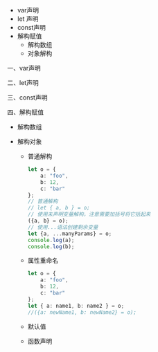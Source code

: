 - var声明
- let 声明
- const声明
- 解构赋值
  - 解构数组
  - 对象解构

一、var声明



二、let声明



三、const声明



四、解构赋值

- 解构数组



- 解构对象

  - 普通解构

    ```typescript
    let o = {
        a: "foo",
        b: 12,
        c: "bar"
    };
    // 普通解构
    // let { a, b } = o;
    // 使用未声明变量解构，注意需要加括号将它括起来
    ({a, b} = o);
    // 使用...语法创建剩余变量
    let {a, ...manyParams} = o;
    console.log(a);
    console.log(b);
    ```

    

  - 属性重命名

    ```typescript
    let o = {
        a: "foo",
        b: 12,
        c: "bar"
    };
    let { a: name1, b: name2 } = o;
    //({a: newName1, b: newName2} = o);
    ```

    

  - 默认值

    

  - 函数声明



